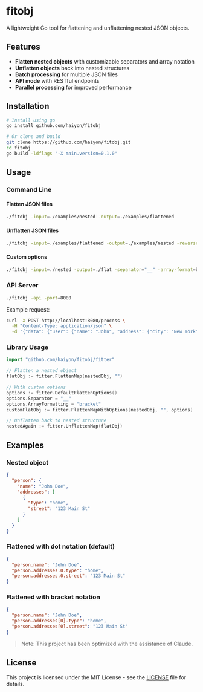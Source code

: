# fitobj

A lightweight Go tool for flattening and unflattening nested JSON objects.

## Features

- **Flatten nested objects** with customizable separators and array notation
- **Unflatten objects** back into nested structures
- **Batch processing** for multiple JSON files
- **API mode** with RESTful endpoints
- **Parallel processing** for improved performance

## Installation

```bash
# Install using go
go install github.com/haiyon/fitobj

# Or clone and build
git clone https://github.com/haiyon/fitobj.git
cd fitobj
go build -ldflags "-X main.version=0.1.0"
```

## Usage

### Command Line

#### Flatten JSON files

```bash
./fitobj -input=./examples/nested -output=./examples/flattened
```

#### Unflatten JSON files

```bash
./fitobj -input=./examples/flattened -output=./examples/nested -reverse
```

#### Custom options

```bash
./fitobj -input=./nested -output=./flat -separator="__" -array-format=bracket -workers=8
```

### API Server

```bash
./fitobj -api -port=8080
```

Example request:

```bash
curl -X POST http://localhost:8080/process \
  -H "Content-Type: application/json" \
  -d '{"data": {"user": {"name": "John", "address": {"city": "New York"}}}, "reverse": false}'
```

### Library Usage

```go
import "github.com/haiyon/fitobj/fitter"

// Flatten a nested object
flatObj := fitter.FlattenMap(nestedObj, "")

// With custom options
options := fitter.DefaultFlattenOptions()
options.Separator = "__"
options.ArrayFormatting = "bracket"
customFlatObj := fitter.FlattenMapWithOptions(nestedObj, "", options)

// Unflatten back to nested structure
nestedAgain := fitter.UnflattenMap(flatObj)
```

## Examples

### Nested object

```json
{
  "person": {
    "name": "John Doe",
    "addresses": [
      {
        "type": "home",
        "street": "123 Main St"
      }
    ]
  }
}
```

### Flattened with dot notation (default)

```json
{
  "person.name": "John Doe",
  "person.addresses.0.type": "home",
  "person.addresses.0.street": "123 Main St"
}
```

### Flattened with bracket notation

```json
{
  "person.name": "John Doe",
  "person.addresses[0].type": "home",
  "person.addresses[0].street": "123 Main St"
}
```

> Note: This project has been optimized with the assistance of Claude.

## License

This project is licensed under the MIT License - see the [LICENSE](LICENSE) file for details.
